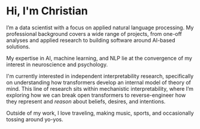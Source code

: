 # Hi, I'm Christian

I’m a data scientist with a focus on applied natural language processing. My professional background covers a wide range of projects, from one-off analyses and applied research to building software around AI-based solutions.

My expertise in AI, machine learning, and NLP lie at the convergence of my interest in neuroscience and psychology.

I'm currently interested in independent interpretability research, specifically on understanding how transformers develop an internal model of theory of mind. This line of research sits within mechanistic interpretability, where I’m exploring how we can break open transformers to reverse-engineer how they represent and *reason* about beliefs, desires, and intentions.

Outside of my work, I love traveling, making music, sports, and occasionally tossing around yo-yos.
